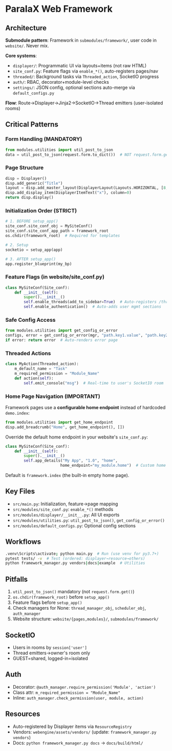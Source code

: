 # ParalaX Web Framework

## Architecture
**Submodule pattern**: Framework in `submodules/framework/`, user code in `website/`. Never mix.

**Core systems**:
- `displayer/`: Programmatic UI via layouts+items (not raw HTML)
- `site_conf.py`: Feature flags via `enable_*()`, auto-registers pages/nav
- `threaded/`: Background tasks via `Threaded_action`, SocketIO progress
- `auth/`: RBAC, decorator+module-level checks
- `settings/`: JSON config, optional sections auto-merge via `default_configs.py`

**Flow**: Route→Displayer→Jinja2→SocketIO→Thread emitters (user-isolated rooms)

## Critical Patterns

### Form Handling (MANDATORY)
```python
from modules.utilities import util_post_to_json
data = util_post_to_json(request.form.to_dict())  # NOT request.form.get()
```

### Page Structure
```python
disp = Displayer()
disp.add_generic("Title")
layout = disp.add_master_layout(DisplayerLayout(Layouts.HORIZONTAL, [8,4]))
disp.add_display_item(DisplayerItemText("x"), column=0)
return disp.display()
```

### Initialization Order (STRICT)
```python
# 1. BEFORE setup_app()
site_conf.site_conf_obj = MySiteConf()
site_conf.site_conf_app_path = framework_root
os.chdir(framework_root)  # Required for templates

# 2. Setup
socketio = setup_app(app)

# 3. AFTER setup_app()
app.register_blueprint(my_bp)
```

### Feature Flags (in website/site_conf.py)
```python
class MySiteConf(Site_conf):
    def __init__(self):
        super().__init__()
        self.enable_threads(add_to_sidebar=True)  # Auto-registers /threads page
        self.enable_authentication()  # Auto-adds user mgmt sections
```

### Safe Config Access
```python
from modules.utilities import get_config_or_error
configs, error = get_config_or_error(mgr, "path.key1.value", "path.key2.value")
if error: return error  # Auto-renders error page
```

### Threaded Actions
```python
class MyAction(Threaded_action):
    m_default_name = "Task"
    m_required_permission = "Module_Name"
    def action(self):
        self.emit_console("msg")  # Real-time to user's SocketIO room
```

### Home Page Navigation (IMPORTANT)
Framework pages use a **configurable home endpoint** instead of hardcoded `demo.index`:
```python
from modules.utilities import get_home_endpoint
disp.add_breadcrumb("Home", get_home_endpoint(), [])
```
Override the default home endpoint in your website's `site_conf.py`:
```python
class MySiteConf(Site_conf):
    def __init__(self):
        super().__init__()
        self.app_details("My App", "1.0", "home", 
                        home_endpoint="my_module.home")  # Custom home page
```
Default is `framework.index` (the built-in empty home page).

## Key Files
- `src/main.py`: Initialization, feature→page mapping
- `src/modules/site_conf.py`: `enable_*()` methods
- `src/modules/displayer/__init__.py`: All UI exports
- `src/modules/utilities.py`: `util_post_to_json()`, `get_config_or_error()`
- `src/modules/default_configs.py`: Optional config sections

## Workflows
```bash
.venv\Scripts\activate; python main.py  # Run (use venv for py3.7+)
pytest tests/ -v  # Test (ordered: displayer→resource→others)
python framework_manager.py vendors|docs|example  # Utilities
```

## Pitfalls
1. `util_post_to_json()` mandatory (not `request.form.get()`)
2. `os.chdir(framework_root)` before `setup_app()`
3. Feature flags before `setup_app()`
4. Check managers for None: `thread_manager_obj`, `scheduler_obj`, `auth_manager`
5. Website structure: `website/{pages,modules}/`, `submodules/framework/`

## SocketIO
- Users in rooms by `session['user']`
- Thread emitters→owner's room only
- GUEST=shared, logged-in=isolated

## Auth
- Decorator: `@auth_manager.require_permission('Module', 'action')`
- Class attr: `m_required_permission = "Module_Name"`
- Inline: `auth_manager.check_permission(user, module, action)`

## Resources
- Auto-registered by Displayer items via `ResourceRegistry`
- Vendors: `webengine/assets/vendors/` (update: `framework_manager.py vendors`)
- Docs: `python framework_manager.py docs` → `docs/build/html/`
